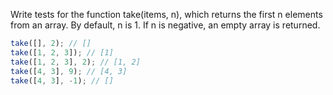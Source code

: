 Write tests for the function take(items, n), which returns the first n elements from an array. By default, n is 1. If n is negative, an empty array is returned.

```javascript
take([], 2); // []
take([1, 2, 3]); // [1]
take([1, 2, 3], 2); // [1, 2]
take([4, 3], 9); // [4, 3]
take([4, 3], -1); // []
```
